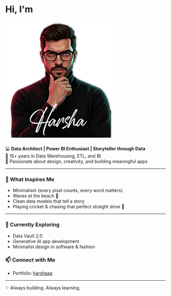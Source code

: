 # Hi, I'm  
![Logo](harsha_logo.png)


💻 **Data Architect | Power BI Enthusiast | Storyteller through Data**  
🔹 15+ years in Data Warehousing, ETL, and BI  
🔹 Passionate about design, creativity, and building meaningful apps  

---

### 🎨 What Inspires Me
- Minimalism (every pixel counts, every word matters)  
- Waves at the beach 🌊  
- Clean data models that tell a story  
- Playing cricket & chasing that perfect straight drive 🏏  

---
### 🌱 Currently Exploring
- Data Vault 2.0  
- Generative AI app development  
- Minimalist design in software & fashion  

### 📫 Connect with Me
- Portfolio: [harshaaa](https://sriharsha557.github.io/harshaaa/)  

---
✨ Always building. Always learning.
